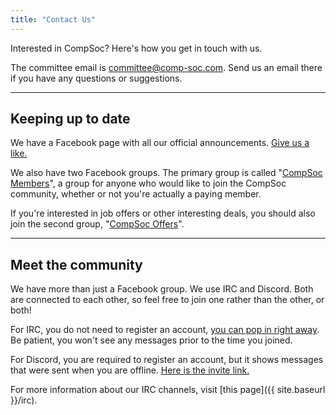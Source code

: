 ```yaml
---
title: "Contact Us"
---
```


Interested in CompSoc? Here's how you get in touch with us.

The committee email is <a href="mailto:committee@comp-soc.com">committee@comp-soc.com</a>. Send us an email there if you have any questions or suggestions.

---

## Keeping up to date

We have a Facebook page with all our official announcements. [Give us a like.](https://fb.me/compsoc)

We also have two Facebook groups. The primary group is called "[CompSoc Members](https://facebook.com/groups/compsocedinburgh)", a group for anyone who would like to join the CompSoc community, whether or not you're actually a paying member.

If you're interested in job offers or other interesting deals, you should also join the second group, "[CompSoc Offers](https://facebook.com/groups/compsoc.offers)".

----

## Meet the community

We have more than just a Facebook group. We use IRC and Discord. Both are connected to each other, so feel free to join one rather than the other, or both!

For IRC, you do not need to register an account, [you can pop in right away](https://kiwiirc.com/client/irc.imaginarynet.uk:+6697#compsoc). Be patient, you won't see any messages prior to the time you joined.

For Discord, you are required to register an account, but it shows messages that were sent when you are offline. [Here is the invite link.](https://discord.gg/e4y8Vy5)

For more information about our IRC channels, visit [this page]({{ site.baseurl }}/irc).



